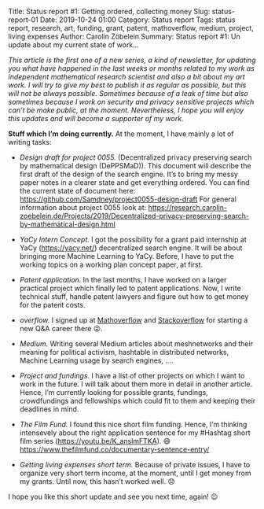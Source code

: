 Title:      Status report #1: Getting ordered, collecting money
Slug:       status-report-01
Date:       2019-10-24 01:00
Category:   Status report
Tags:       status report, research, art, funding, grant, patent, mathoverflow, medium, project, living expenses
Author:     Carolin Zöbelein
Summary:    Status report #1: Un update about my current state of work...

*This article is the first one of a new series, a kind of newsletter, for updating you what have happened in the last weeks or months related to my work as independent mathematical research scientist and also a bit about my art work. I will try to give my best to publish it as regular as possible, but this will not be always possible. Sometimes because of a leak of time but also sometimes because I work on security and privacy sensitive projects which can’t be make public, at the moment. Nevertheless, I hope you will enjoy this updates and will become a supporter of my work.*

**Stuff which I’m doing currently.** At the moment, I have mainly a lot of writing tasks:

* *Design draft for project 0055.* (Decentralized privacy preserving search by mathematical design (DePPSMaD)). This document will describe the first draft of the design of the search engine. It’s to bring my messy paper notes in a clearer state and get everything ordered. You can find the current state of document here: <a href="https://github.com/Samdney/project0055-design-draft" title="External: Design Draft (DePPSMaD)" target="_blank">https://github.com/Samdney/project0055-design-draft</a> For general information about project 0055 look at: <a href="https://research.carolin-zoebelein.de/Projects/2019/Decentralized-privacy-preserving-search-by-mathematical-design.html" title="Project information" target="_blank">https://research.carolin-zoebelein.de/Projects/2019/Decentralized-privacy-preserving-search-by-mathematical-design.html</a>

* *YaCy Intern Concept.* I got the possibility for a grant paid internship at YaCy (<a href="https://yacy.net/" title="External: YaCY" target="_blank">https://yacy.net/</a>) decentralized search engine. It will be about bringing more Machine Learning to YaCy. Before, I have to put the working topics on a working plan concept paper, at first.

* *Patent application.* In the last months, I have worked on a larger practical project which finally led to patent applications. Now, I write technical stuff, handle patent lawyers and figure out how to get money for the patent costs.

* *overflow.* I signed up at <a href="https://mathoverflow.net/users/147606/samdney" title="External: Mathoverflow" target="_blank">Mathoverflow</a> and <a href="https://stackoverflow.com/users/12262987/samdney" title="External: Stackoverflow" target="_blank">Stackoverflow</a> for starting a new Q&A career there 😜.

* *Medium.* Writing several Medium articles about meshnetworks and their meaning for political activism, hashtable in distributed networks, Machine Learning usage by search engines, ….

* *Project and fundings.* I have a list of other projects on which I want to work in the future. I will talk about them more in detail in another article. Hence, I’m currently looking for possible grants, fundings, crowdfundings and fellowships which could fit to them and keeping their deadlines in mind.

* *The Film Fund.* I found this nice short film funding. Hence, I’m thinking intensevely about the right application sentence for my #Hashtag short film series (<a href="https://youtu.be/K_anslmFTKA" title="External: Youtube #Hashtag Trailer" target="_blank">https://youtu.be/K_anslmFTKA</a>). 😄 <a href="https://www.thefilmfund.co/documentary-sentence-entry/" title="External: The film fund" target="_blank">https://www.thefilmfund.co/documentary-sentence-entry/</a>

* *Getting living expenses short term.* Because of private issues, I have to organize very short term income, at the moment, until I get money from my grants. Until now, this hasn’t worked well. 😞

I hope you like this short update and see you next time, again! 😉
